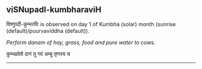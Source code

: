 ## viSNupadI-kumbharaviH
विष्णुपदी-कुम्भरविः is observed on day 1 of Kumbha (solar) month (sunrise (default)/puurvaviddha (default)).

_Perform danam of hay, grass, food and pure water to cows._

कुम्भप्रवेशे दानं तु गवं अम्बु तृणस्य च

---
